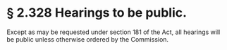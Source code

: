 # § 2.328   Hearings to be public.

Except as may be requested under section 181 of the Act, all hearings will be public unless otherwise ordered by the Commission.




